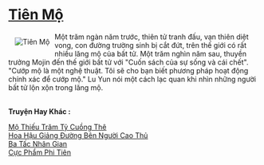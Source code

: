 <a href="https://truyenwiki.net/tien-mo.36661/" title="Tiên Mộ"><h1>Tiên Mộ</h1></a><div style="display:table"><img align="right" style="float: left; padding: 10px;" src="https://truyenwiki.net/a/img/str/src/36661.jpg" alt="Tiên Mộ">Một trăm ngàn năm trước, thiên tử tranh đấu, vạn thiên diệt vong, con đường trường sinh bị cắt đứt, trên thế giới có rất nhiều lăng mộ của bất tử. Một trăm nghìn năm sau, thuyền trưởng Mojin đến thế giới bất tử với "Cuốn sách của sự sống và cái chết". "Cướp mộ là một nghệ thuật. Tôi sẽ cho bạn biết phương pháp hoạt động chính xác để cướp mộ." Lu Yun nói một cách lạc quan khi nhìn những người bất tử lộn xộn trong lăng mộ.</div><p><br><b>Truyện Hay Khác :</b></p><a href="https://truyenwiki.net/mo-thieu-tram-ty-cuong-the.36591/" alt="Mộ Thiếu Trăm Tỷ Cuồng Thê">Mộ Thiếu Trăm Tỷ Cuồng Thê</a><br/><a href="https://github.com/nownovels/topcv/tree/master/truyenhay/35381" alt="Hoa Hậu Giảng Đường Bên Người Cao Thủ">Hoa Hậu Giảng Đường Bên Người Cao Thủ</a><br/><a href="https://github.com/nownovels/topcv/tree/master/truyenhay/35146" alt="Ba Tấc Nhân Gian">Ba Tấc Nhân Gian</a><br/><a href="https://github.com/nownovels/topcv/tree/master/truyenhay/35393" alt="Cực Phẩm Phi Tiên">Cực Phẩm Phi Tiên</a><br/>